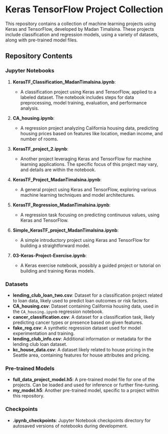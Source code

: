 # Keras TensorFlow Project Collection

This repository contains a collection of machine learning projects using Keras and TensorFlow, developed by Madan Timalsina. These projects include classification and regression models, using a variety of datasets, along with pre-trained model files.

## Repository Contents

### Jupyter Notebooks

1. **KerasTF_Classification_MadanTimalsina.ipynb**: 
   - A classification project using Keras and TensorFlow, applied to a labeled dataset. The notebook includes steps for data preprocessing, model training, evaluation, and performance analysis.

2. **CA_housing.ipynb**:
   - A regression project analyzing California housing data, predicting housing prices based on features like location, median income, and number of rooms.

3. **KerasTF_project_2.ipynb**:
   - Another project leveraging Keras and TensorFlow for machine learning applications. The specific focus of this project may vary, and details are within the notebook.

4. **KerasTF_Project_MadanTimalsina.ipynb**:
   - A general project using Keras and TensorFlow, exploring various machine learning techniques and model architectures.

5. **KerasTF_Regression_MadanTimalsina.ipynb**:
   - A regression task focusing on predicting continuous values, using Keras and TensorFlow.

6. **Simple_KerasTF_project_MadanTimalsina.ipynb**:
   - A simple introductory project using Keras and TensorFlow for building a straightforward model.

7. **03-Keras-Project-Exercise.ipynb**:
   - A Keras exercise notebook, possibly a guided project or tutorial on building and training Keras models.

### Datasets

- **lending_club_loan_two.csv**: Dataset for a classification project related to loan data, likely used to predict loan outcomes or risk factors.
- **CA_housing.csv**: Dataset containing California housing data, used in the `CA_housing.ipynb` regression notebook.
- **cancer_classification.csv**: A dataset for a classification task, likely predicting cancer types or presence based on given features.
- **fake_reg.csv**: A synthetic regression dataset used for model experimentation and training.
- **lending_club_info.csv**: Additional information or metadata for the lending club loan dataset.
- **kc_house_data.csv**: A dataset likely related to house pricing in the Seattle area, containing features for house attributes and pricing.

### Pre-trained Models

- **full_data_project_model.h5**: A pre-trained model file for one of the projects. Can be loaded and used for inference or further fine-tuning.
- **my_model.h5**: Another pre-trained model, specific to a project within this repository.

### Checkpoints

- **.ipynb_checkpoints**: Jupyter Notebook checkpoints directory for autosaved versions of notebooks during development.
